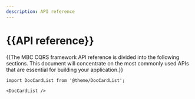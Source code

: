 ```yaml
---
description: API reference
---
```


# {{API reference}}

{{The MBC CQRS framework API reference is divided into the following sections. This document will concentrate on the most commonly used APIs that are essential for building your application.}}

```mdx-code-block
import DocCardList from '@theme/DocCardList';

<DocCardList />
```
